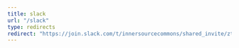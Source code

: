 ```yaml
---
title: slack
url: "/slack"
type: redirects
redirect: "https://join.slack.com/t/innersourcecommons/shared_invite/zt-2yyv81kz4-azF2u20HQ2K42JBmI0FK4A"
---
```


<!-- This link generated on the "Invite Links" tab of https://innersourcecommons.slack.com/admin/invites -->
